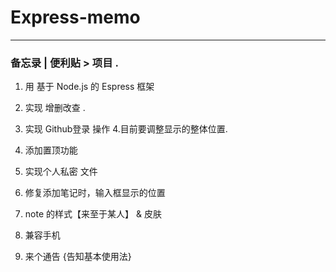 # Express-memo

---

### 备忘录 | 便利贴 > 项目 .

1. 用 基于 Node.js 的 Espress 框架
2. 实现 增删改查 .
3. 实现 Github登录 操作
4.目前要调整显示的整体位置.


5. 添加置顶功能

4. 实现个人私密 文件
6. 修复添加笔记时，输入框显示的位置
7. note 的样式【来至于某人】 & 皮肤
8.   兼容手机
9. 来个通告 {告知基本使用法}

